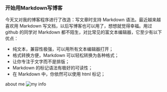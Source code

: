 ### 开始用Markdown写博客

今天又对我的博客程序进行了改造：写文章时支持 Markdown 语法。最近越来越喜欢用 Markdown 写文档，以后写博客也可以用了，想想就觉得幸福。用过 github 的同学对 Markdown 都不陌生，对比常见的富文本编辑器，它至少有以下优点：

- 纯文本，兼容性极强，可以用所有文本编辑器打开；
- 格式转换方便，Markdown 可以轻松转换为各种格式；
- 让你专注于文字而不是排版；
- Markdown 的标记语法有极好的可读性；
- 在 Markdown 中，你依然可以使用 html 标记；

about me ![my info](https://raw.github.com/pengliuboy/gp/master/images/info.png?raw=true)

